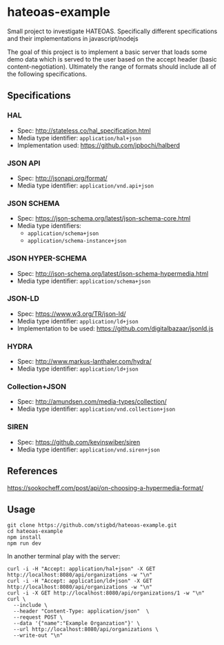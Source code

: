 # hateoas-example

Small project to investigate HATEOAS. Specifically different specifications and their implementations in javascript/nodejs

The goal of this project is to implement a basic server that loads some demo data which is served to the user based on the accept header (basic content-negotiation). Ultimately the range of formats should include all of the following specifications.

## Specifications
### HAL
* Spec: http://stateless.co/hal_specification.html
* Media type identifier: `application/hal+json`
* Implementation used: https://github.com/jpbochi/halberd

### JSON API
* Spec: http://jsonapi.org/format/
* Media type identifier: `application/vnd.api+json`

### JSON SCHEMA
* Spec: https://json-schema.org/latest/json-schema-core.html
* Media type identifiers:
  * `application/schema+json`
  * `application/schema-instance+json`

### JSON HYPER-SCHEMA
* Spec: http://json-schema.org/latest/json-schema-hypermedia.html
* Media type identifier: `application/schema+json`

### JSON-LD
* Spec: https://www.w3.org/TR/json-ld/
* Media type identifier: `application/ld+json`
* Implementation to be used: https://github.com/digitalbazaar/jsonld.js

### HYDRA
* Spec: http://www.markus-lanthaler.com/hydra/
* Media type identifier: `application/ld+json`

### Collection+JSON
* Spec: http://amundsen.com/media-types/collection/
* Media type identifier: `application/vnd.collection+json`

### SIREN
* Spec: https://github.com/kevinswiber/siren
* Media type identifier: `application/vnd.siren+json`

## References
https://sookocheff.com/post/api/on-choosing-a-hypermedia-format/

## Usage
```
git clone https://github.com/stigbd/hateoas-example.git
cd hateoas-example
npm install
npm run dev
```
In another terminal play with the server:
```
curl -i -H "Accept: application/hal+json" -X GET http://localhost:8080/api/organizations -w "\n"
curl -i -H "Accept: application/ld+json" -X GET http://localhost:8080/api/organizations -w "\n"
curl -i -X GET http://localhost:8080/api/organizations/1 -w "\n"
curl \
  --include \
  --header "Content-Type: application/json"  \
  --request POST \
  --data '{"name":"Example Organzation"}' \
  --url http://localhost:8080/api/organizations \
  --write-out "\n"
```
